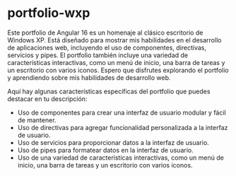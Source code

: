 # portfolio-wxp

Este portfolio de Angular 16 es un homenaje al clásico escritorio de Windows XP. Está diseñado para mostrar mis habilidades en el desarrollo de aplicaciones web, incluyendo el uso de componentes, directivas, servicios y pipes. El portfolio también incluye una variedad de características interactivas, como un menú de inicio, una barra de tareas y un escritorio con varios iconos. Espero que disfrutes explorando el portfolio y aprendiendo sobre mis habilidades de desarrollo web.

Aquí hay algunas características específicas del portfolio que puedes destacar en tu descripción:

- Uso de componentes para crear una interfaz de usuario modular y fácil de mantener.
- Uso de directivas para agregar funcionalidad personalizada a la interfaz de usuario.
- Uso de servicios para proporcionar datos a la interfaz de usuario.
- Uso de pipes para formatear datos en la interfaz de usuario.
- Uso de una variedad de características interactivas, como un menú de inicio, una barra de tareas y un escritorio con varios iconos.
